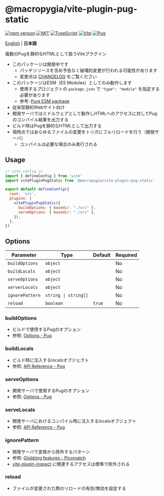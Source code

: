 # @macropygia/vite-plugin-pug-static

[![npm version](https://img.shields.io/npm/v/@macropygia/vite-plugin-pug-static.svg?style=flat-square)](https://www.npmjs.com/package/@macropygia/vite-plugin-pug-static)
[![MIT](https://img.shields.io/npm/l/@macropygia/vite-plugin-pug-static?style=flat-square)](./LICENSE)
[![TypeScript](https://img.shields.io/badge/TypeScript-3178c6?style=flat-square&logo=typescript&logoColor=white)](https://www.typescriptlang.org/)
[![Vite](https://img.shields.io/badge/Vite-646cff?style=flat-square&logo=Vite&logoColor=white)](https://vitejs.dev/)
[![Pug](https://img.shields.io/badge/Pug-a86454?style=flat-square&logo=pug&logoColor=white)](https://pugjs.org/)

[English](README.md) | **日本語**

複数のPugを静的なHTMLとして扱うViteプラグイン

- このパッケージは開発中です
    - パッチリリースを含め予告なく破壊的変更が行われる可能性があります
    - 変更点は [CHANGELOG](CHANGELOG.md) をご覧ください
- このパッケージはESM（ES Modules）としてのみ動作します
    - 使用するプロジェクトの `package.json` で `"type": "module"` を指定する必要があります
    - 参考: [Pure ESM package](https://gist.github.com/sindresorhus/a39789f98801d908bbc7ff3ecc99d99c)
- 従来型静的Webサイト向け
- 開発サーバではミドルウェアとして動作しHTMLへのアクセスに対してPugのコンパイル結果を出力する
- ビルド時はPugを静的なHTMLとして出力する
- 現時点ではあらゆるファイルの変更をトリガにフルリロードを行う（開発サーバ）
    - コンパイルは必要な場合のみ実行される

## Usage

```js
// vite.config.js
import { defineConfig } from 'vite'
import vitePluginPugStatic from '@macropygia/vite-plugin-pug-static'

export default defineConfig({
  root: 'src',
  plugins: [
    vitePluginPugStatic({
      buildOptions: { basedir: "./src" },
      serveOptions: { basedir: "./src" },
    }),
  ],
})
```

## Options

| Parameter       | Type                 | Default | Required |
| --------------- | -------------------- | ------- | -------- |
| `buildOptions`  | `object`             |         | No       |
| `buildLocals`   | `object`             |         | No       |
| `serveOptions`  | `object`             |         | No       |
| `serverLocals`  | `object`             |         | No       |
| `ignorePattern` | `string \| string[]` |         | No       |
| `reload`        | `boolean`            | `true`  | No       |

### buildOptions

- ビルドで使用するPugのオプション
- 参照: [Options - Pug](https://pugjs.org/api/reference.html#options)

### buildLocals

- ビルド時に注入するlocalsオブジェクト
- 参照: [API Reference - Pug](https://pugjs.org/api/reference.html#pugcompilesource-options)

### serveOptions

- 開発サーバで使用するPugのオプション
- 参照: [Options - Pug](https://pugjs.org/api/reference.html#options)

### serveLocals

- 開発サーバにおけるコンパイル時に注入するlocalsオブジェクト
- 参照: [API Reference - Pug](https://pugjs.org/api/reference.html#pugcompilesource-options)

### ignorePattern

- 開発サーバで変換から除外するパターン
- 参照: [Globbing features - Picomatch](https://github.com/micromatch/picomatch#globbing-features)
- [vite-plugin-inspect](https://www.npmjs.com/package/vite-plugin-inspect) に関連するアクセスは標準で除外される

### reload

- ファイルが変更された際のリロードの有効/無効を設定する
